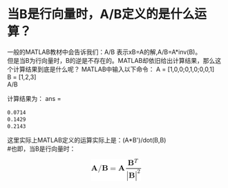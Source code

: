 当B是行向量时，A/B定义的是什么运算？
===
一般的MATLAB教材中会告诉我们：A/B 表示xB=A的解,A/B=A*inv(B)。<br>
但是当B为行向量时，B的逆是不存在的。MATLAB却依旧给出计算结果，那么这个计算结果到底是什么呢？
MATLAB中输入以下命令：
A = [1,0,0;0,1,0;0,0,1]<br>
B = [1,2,3]<br>
A/B<br>

计算结果为：
ans =<br>

    0.0714
    0.1429
    0.2143
    
这里实际上MATLAB定义的运算实际上是：(A*B')/dot(B,B)<br>
#也即，当B是行向量时：

<div align=center><img src="https://github.com/Hahany/MATLAB/blob/master/CodeCogsEqn.gif?raw=true">
    

